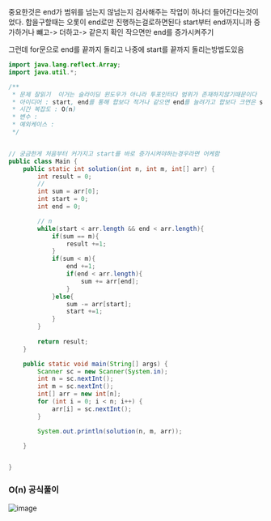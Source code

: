 중요한것은 end가 범위를 넘는지 않넘는지 검사해주는 작업이 하나더 들어간다는것이었다.
합을구할때는 오롯이 end로만 진행하는걸로하면된다 start부터 end까지니까 
증가하거나 뺴고-> 더하고-> 같은지 확인
작으면만 end를 증가시켜주기 

그런데 for문으로 end를 끝까지 돌리고 나중에 start를 끝까지 돌리는방법도있음 

```java
import java.lang.reflect.Array;
import java.util.*;

/**
 * 문제 잘읽기  이거는 슬라이딩 윈도우가 아니라 투포인터다 범위가 존재하지않기때문이다
 * 아이디어 : start, end를 통해 합보다 적거나 같으면 end를 늘려가고 합보다 크면은 start을 늘린다
 * 시간 복잡도 : O(n)
 * 변수 :
 * 예외케이스 :
 */


// 궁금한게 처음부터 커가지고 start를 바로 증가시켜야하는경우라면 어케함
public class Main {
    public static int solution(int n, int m, int[] arr) {
        int result = 0;
        //
        int sum = arr[0];
        int start = 0;
        int end = 0;

        // n
        while(start < arr.length && end < arr.length){
            if(sum == m){
                result +=1;
            }
            if(sum < m){
                end +=1;
                if(end < arr.length){
                    sum += arr[end];
                }
            }else{
                sum -= arr[start];
                start +=1;
            }
        }
        
        return result;
    }

    public static void main(String[] args) {
        Scanner sc = new Scanner(System.in);
        int n = sc.nextInt();
        int m = sc.nextInt();
        int[] arr = new int[n];
        for (int i = 0; i < n; i++) {
            arr[i] = sc.nextInt();
        }

        System.out.println(solution(n, m, arr));

    }


}

```

### O(n) 공식풀이
![image](https://github.com/cwangg897/learning/assets/79621675/8b6cdee1-945b-4190-9156-f6119fda5164)
